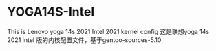 # YOGA14S-Intel
This is Lenovo yoga 14s 2021 Intel 2021 kernel config
这是联想yoga 14s 2021 intel 版的内核配置文件，基于gentoo-sources-5.10
